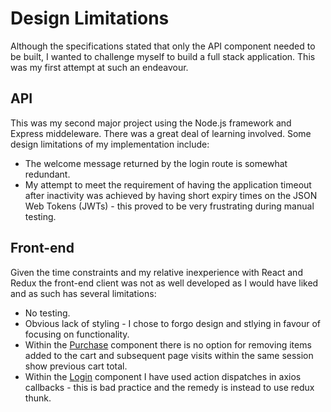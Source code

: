 # Design Limitations

Although the specifications stated that only the API component needed to be built, I wanted to challenge myself to build a full stack
application. This was my first attempt at such an endeavour.

## API
This was my second major project using the Node.js framework and Express middeleware. There was a great deal of learning involved.
Some design limitations of my implementation include:

- The welcome message returned by the login route is somewhat redundant.
- My attempt to meet the requirement of having the application timeout after inactivity was achieved by having short expiry times on the JSON Web Tokens (JWTs) - this proved to be very frustrating during manual testing.

## Front-end
Given the time constraints and my relative inexperience with React and Redux the front-end client was
not as well developed as I would have liked and as such has several limitations:

- No testing.
- Obvious lack of styling - I chose to forgo design and stlying in favour of focusing on functionality.
- Within the [Purchase](https://github.com/Max-Stevenson/synoptic-project/blob/master/client/src/components/Purcahse.js) component there is no option for removing items added to the cart and subsequent page visits within the same session show previous cart total.
- Within the [Login](https://github.com/Max-Stevenson/synoptic-project/blob/master/client/src/components/Login.js) component I have used action dispatches in axios callbacks - this is bad practice and the remedy is instead to use redux thunk.
